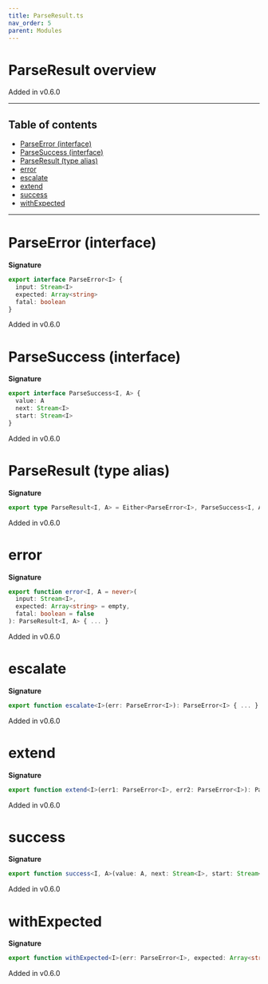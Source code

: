 ```yaml
---
title: ParseResult.ts
nav_order: 5
parent: Modules
---
```


# ParseResult overview

Added in v0.6.0

---

<h2 class="text-delta">Table of contents</h2>

- [ParseError (interface)](#parseerror-interface)
- [ParseSuccess (interface)](#parsesuccess-interface)
- [ParseResult (type alias)](#parseresult-type-alias)
- [error](#error)
- [escalate](#escalate)
- [extend](#extend)
- [success](#success)
- [withExpected](#withexpected)

---

# ParseError (interface)

**Signature**

```ts
export interface ParseError<I> {
  input: Stream<I>
  expected: Array<string>
  fatal: boolean
}
```

Added in v0.6.0

# ParseSuccess (interface)

**Signature**

```ts
export interface ParseSuccess<I, A> {
  value: A
  next: Stream<I>
  start: Stream<I>
}
```

Added in v0.6.0

# ParseResult (type alias)

**Signature**

```ts
export type ParseResult<I, A> = Either<ParseError<I>, ParseSuccess<I, A>>
```

Added in v0.6.0

# error

**Signature**

```ts
export function error<I, A = never>(
  input: Stream<I>,
  expected: Array<string> = empty,
  fatal: boolean = false
): ParseResult<I, A> { ... }
```

Added in v0.6.0

# escalate

**Signature**

```ts
export function escalate<I>(err: ParseError<I>): ParseError<I> { ... }
```

Added in v0.6.0

# extend

**Signature**

```ts
export function extend<I>(err1: ParseError<I>, err2: ParseError<I>): ParseError<I> { ... }
```

Added in v0.6.0

# success

**Signature**

```ts
export function success<I, A>(value: A, next: Stream<I>, start: Stream<I>): ParseResult<I, A> { ... }
```

Added in v0.6.0

# withExpected

**Signature**

```ts
export function withExpected<I>(err: ParseError<I>, expected: Array<string>): ParseError<I> { ... }
```

Added in v0.6.0
